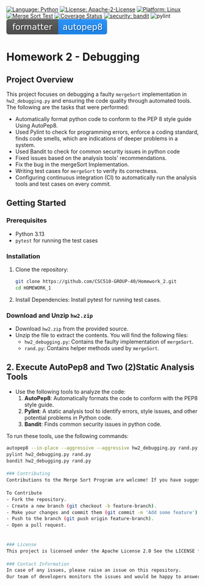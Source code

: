 [![Language: Python](https://img.shields.io/badge/Language-Python-blue.svg)](https://www.python.org/)
[![License: Apache-2-License](https://img.shields.io/badge/Licence-Apache--2--Licence-green.svg)](https://www.apache.org/licenses/LICENSE-2.0)
[![Platform: Linux](https://img.shields.io/badge/Platform-Linux-yellow.svg)](https://www.linux.org/)
[![Merge Sort Test](https://github.com/CSC510-GROUP-40/Homework_2/actions/workflows/main.yml/badge.svg)](https://github.com/CSC510-GROUP-40/Homework_2/actions/workflows/main.yml)
[![Coverage Status](https://coveralls.io/repos/github/CSC510-GROUP-40/Homework_2/badge.svg?branch=main)](https://coveralls.io/github/CSC510-GROUP-40/Homework_2?branch=main)
[![security: bandit](https://img.shields.io/badge/security-bandit-yellow.svg)](https://github.com/PyCQA/bandit)
![pylint](https://img.shields.io/badge/PyLint-10.00-brightgreen?logo=python&logoColor=white)
![autopep8](./autopep8.svg)
# Homework 2 - Debugging

## Project Overview
This project focuses on debugging a faulty `mergeSort` implementation in `hw2_debugging.py` and ensuring the code quality through automated tools. 
The following are the tasks that were performed:
- Automatically format python code to conform to the PEP 8 style guide Using AutoPep8.
- Used Pylint to check for programming errors, enforce a coding standard, finds code smells, which are indications of deeper problems in a system.
- Used Bandit to check for common security issues in python code
- Fixed issues based on the analysis tools' recommendations.
- Fix the bug in the mergeSort Implementation.  
- Writing test cases for `mergeSort` to verify its correctness.
- Configuring continuous integration (CI) to automatically run the analysis tools and test cases on every commit.


## Getting Started

### Prerequisites

- Python 3.13
- `pytest` for running the test cases

### Installation

1. Clone the repository:
   ```bash
   git clone https://github.com/CSC510-GROUP-40/Homework_2.git
   cd HOMEWORK_1
2. Install Dependencies: Install pytest for running test cases.

### Download and Unzip `hw2.zip`
- Download `hw2.zip` from the provided source.
- Unzip the file to extract the contents. You will find the following files:
  - `hw2_debugging.py`: Contains the faulty implementation of `mergeSort`.
  - `rand.py`: Contains helper methods used by `mergeSort`.

## 2. Execute AutoPep8 and Two (2)Static Analysis Tools
- Use the following tools to analyze the code:
  1. **AutoPep8**: Automatically formats the code to conform with the PEP8 style guide.
  2. **Pylint**: A static analysis tool to identify errors, style issues, and other potential problems in Python code.
  3. **Bandit**: Finds common security issues in python code.
  
To run these tools, use the following commands:
```bash
autopep8 --in-place --aggressive --aggressive hw2_debugging.py rand.py
pylint hw2_debugging.py rand.py
bandit hw2_debugging.py rand.py

### Contributing
Contributions to the Merge Sort Program are welcome! If you have suggestions for improvements or new features, please fork the repository and create a pull request. You can also open an issue to discuss your ideas.

To Contribute
- Fork the repository.
- Create a new branch (git checkout -b feature-branch).
- Make your changes and commit them (git commit -m 'Add some feature').
- Push to the branch (git push origin feature-branch).
- Open a pull request.


### License
This project is licensed under the Apache License 2.0 See the LICENSE file for more details.

### Contact Information
In case of any issues, please raise an issue on this repository.
Our team of developers monitors the issues and would be happy to answer any and all questions you have about this project!